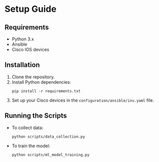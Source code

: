 # Setup Guide

## Requirements
- Python 3.x
- Ansible
- Cisco IOS devices

## Installation
1. Clone the repository.
2. Install Python dependencies:
    ```
    pip install -r requirements.txt
    ```
3. Set up your Cisco devices in the `configuration/ansible/inv.yaml` file.

## Running the Scripts
- To collect data:
    ```
    python scripts/data_collection.py
    ```
- To train the model:
    ```
    python scripts/ml_model_training.py
    ```

